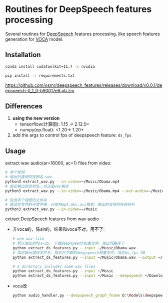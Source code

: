 # Routines for DeepSpeech features processing
Several routines for [DeepSpeech](https://github.com/mozilla/DeepSpeech) features processing, like speech features generation for [VOCA](https://github.com/TimoBolkart/voca) model.

## Installation


```bash
conda install cudatoolkit=11.7 -c nvidia

pip install -r requirements.txt
```

https://github.com/osmr/deepspeech_features/releases/download/v0.0.1/deepspeech-0_1_0-b90017e8.pb.zip

## Differences
1. **using the new version**
   - tensorflow(计算图): 1.15 → 2.12.0+
   - numpy(np.float): <1.20→ 1.20+
2. add the args to control fps of deepspeech feature: `ds_fps` 
## Usage

extract wav audio(ar=16000, ac=1) files from video:
```bash
# 单个视频
# 输出的音频同视频名.wav
python3 extract_wav.py --in-video=~/Music/Obama.mp4
# 指定输出的音频名，但还是wav格式
python3 extract_wav.py --in-video=~/Music/Obama.mp4 --out-audio=~/Music/1.wav

# 包含多个视频的文件夹
# 跳过非文件的子文件夹，只支持mp4,mkv,avi格式，输出的音频同各视频名
python3 extract_wav.py --in-video=~/Music
```

extract DeepSpeech features from wav audio

- 非voca的，陈sir的，结果和voca不对，用不了:
   ```bash
   # one wav file
   # 默认输出的fps=25, 下载deepspeech权重文件，输出同路径下
   python extract_ds_features.py --input ~/Music/Obama.wav 
   # 指定输出路径文件名，指定已下载的deepspeech权重文件，指定ds_fps 50
   python extract_ds_features.py --input ~/Music/Obama.wav --output ~/Desktop/001.npy --deepspeech ~/Downloads/deepspeech-0_1_0-b90017e8.pb --ds_fps 50

   # a directory includes some wav files
   python extract_ds_features.py --input ~/Music
   python extract_ds_features.py --input ~/Music --deepspeech ~/Downloads/deepspeech-0_1_0-b90017e8.pb --ds_fps 50
   ```
- voca改

   ```bash
   python audio_handler.py --deepspeech_graph_fname D:\Models\deepspeech-0_1_0-b90017e8.pb --audio_path D:\DataSet\Talk\audio.wav --ds_fps 30 --output_file D:\DataSet\Talk\audio.npy
   ```